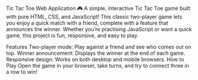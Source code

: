 Tic Tac Toe Web Application 🎮
A simple, interactive Tic Tac Toe game built with pure HTML, CSS, and JavaScript! This classic two-player game lets you enjoy a quick match with a friend, complete with a feature that announces the winner. Whether you’re practising JavaScript or want a quick game, this project is fun, responsive, and easy to play.

Features
Two-player mode: Play against a friend and see who comes out on top.
Winner announcement: Displays the winner at the end of each game.
Responsive design: Works on both desktop and mobile browsers.
How to Play
Open the game in your browser, take turns, and try to connect three in a row to win!
